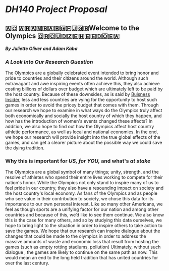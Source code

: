 # *__DH140 Project Proposal__*
## :ascension_island: :argentina::armenia::bosnia_herzegovina::bulgaria::fiji::gb:Welcome to the Olympics :costa_rica::cuba::algeria::western_sahara::estonia::dominican_republic::ceuta_melilla:
##### By Juliette Oliver and Adam Kaba
### _A Look Into Our Research Question_


The Olympics are a globally celebrated event intended to bring honor and pride to countries and their citizens around the world. Although such extravagant and awe inspiring events often achieve this, they also achieve costing billions of dollars over budget which are ultimately left to be paid by the host country. Because of these downsides, as is said by [Buisness Insider](https://www.businessinsider.com/future-olympics-no-country-wants-to-host-games-2018-2), less and less countries are vying for the opportunity to host such games in order to avoid the pricey budget that comes with them. Through our research we hope to examine in what ways do the Olympics truly affect both economically and socially the host country of which they happen, and how has the introduction of women's events changed these affects? In addition, we also hope to find out how the Olympics affect host country athletic performance, as well as local and national economies. In the end, we hope our research will provide insight into the true global effects of the games, and can get a clearer picture about the possible way we could save the dying tradition.
### __Why this is important for *US, for YOU,* and what's *at stake*__

The Olympics are a global symbol of many things; unity, strength, and the resolve of athletes who spend their entire lives working to compete for their nation's honor. While the Olympics not only stand to inspire many of us to feel pride in our country, they also have a resounding impact on society and the host country's local economy. As fans of the Olympics and as people who see value in their contribution to society, we chose this data for its importance to our own personal interest. Like so many other Americans, we feel as though sports are a unifying factor for our nation and among other countries and because of this, we’d like to see them continue. We also know this is the case for many others, and so by studying this data ourselves, we hope to bring light to the situation in order to inspire others to take action to save the games. We hope that our research can inspire dialogue about the changes that could be made to the olympics in order to address the massive amounts of waste and economic loss that result from hosting the games (such as empty rotting stadiums, pollution) Ultimately, without such dialogue , the games are likely to continue on the same path as now. This would mean an end to the long held tradition that has united countries for over the last century.
